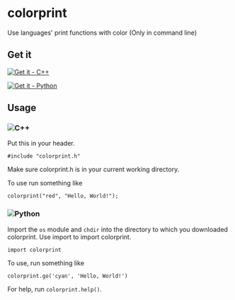# colorprint
Use languages' print functions with color (Only in command line)
## Get it
<a href = "https://raw.githubusercontent.com/aarikpokras/colorprint/main/colorprint.h"><img src = "https://img.shields.io/badge/colorprint-get%20it-blue?style=for-the-badge&logo=c%2b%2b" alt = "Get it - C++" /></a>

<a href = "https://raw.githubusercontent.com/aarikpokras/colorprint/main/colorprint.py"><img src = "https://img.shields.io/badge/colorprint-get%20it-blue?style=for-the-badge&logo=python" alt = "Get it - Python"></a>

## Usage
### ![C++]()
Put this in your header.
```console
#include "colorprint.h"
```
Make sure colorprint.h is in your current working directory.

To use run something like
```console
colorprint("red", "Hello, World!");
```
### ![Python]()
Import the `os` module and `chdir` into the directory to which you downloaded colorprint.
Use import to import colorprint.
```console
import colorprint
```
To use, run something like
```console
colorprint.go('cyan', 'Hello, World!')
```

For help, run `colorprint.help()`.
